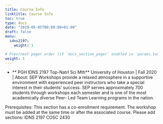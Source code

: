 ```yaml
---
title: Course Info
linktitle: Course Info
toc: true
type: docs
date: "2019-05-05T00:00:00+01:00"
draft: false
menu:
  idns2197:
    weight: 1

# Prev/next pager order (if `docs_section_pager` enabled in `params.toml`)
weight: 1
---
```


*   ** PGH IDNS 2197 Top-Natrl Sci Mth**
University of Houston | Fall 2020 |
About: SEP Workshops provide a relaxed atmosphere in a supportive environment with experienced peer instructors
who take a special interest in their students’ success. SEP serves approximately 700 students through workshops each semester and is one of the most academically diverse Peer- Led Team Learning programs in the nation.

Prerequisites: This section has a co-enrollment requirement. The workshop must be added at the same time or after the associated course. Please add sections:
IDNS 2197
COSC 2430
